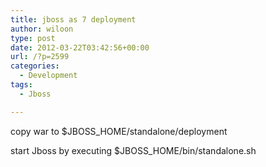```yaml
---
title: jboss as 7 deployment
author: wiloon
type: post
date: 2012-03-22T03:42:56+00:00
url: /?p=2599
categories:
  - Development
tags:
  - Jboss

---
```

copy war to $JBOSS_HOME/standalone/deployment

start Jboss by executing $JBOSS_HOME/bin/standalone.sh